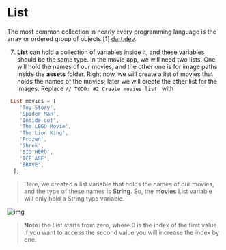 # List

The most common collection in nearly every programming language is the array or ordered group of objects [1] [dart.dev](https://dart.dev/). 



7. **List** can hold a collection of variables inside it, and these variables should be the same type. In the movie app, we will need two lists. One will hold the names of our movies, and the other one is for image paths inside the **assets** folder. Right now, we will create a list of movies that holds the names of the movies; later we will create the other list for the images. Replace `// TODO: #2 Create movies list ` with 

```dart
 List movies = [
    'Toy Story',
    'Spider Man',
    'Inside out',
    'The LEGO Movie',
    'The Lion King',
    'Frozen',
    'Shrek',
    'BIG HERO',
    'ICE AGE',
    'BRAVE',
  ];
```

> Here, we created a list variable that holds the names of our movies, and the type of these names is **String**. So, the **movies** List variable will only hold a String type variable. 



![img](https://lh6.googleusercontent.com/MYiSn2YclSUQoo50fMAusvSzrFZYBQj0ohUIui01RX84ZgnSwszZVlO_1aI0_oqIhOn0wsMoBeQ9a4BB7Uvd9l99Io2KFmG_9R65iFG4Fo9M3lHU41XTNYbD04-TLUAxuG8IsWtf)

> **Note:** the List starts from zero, where 0 is the index of the first value. If you want to access the second value you will increase the index by one.













































